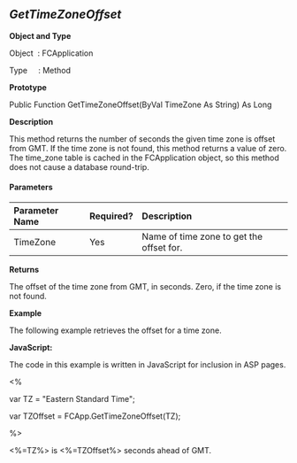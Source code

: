 _GetTimeZoneOffset_
-------------------

**Object and Type**

Object  : FCApplication

Type     : Method

**Prototype**

Public Function GetTimeZoneOffset(ByVal TimeZone As String) As Long

**Description**

This method returns the number of seconds the given time zone is offset from GMT. If the time zone is not found, this method returns a value of zero. The time_zone table is cached in the FCApplication object, so this method does not cause a database round-trip.

#### Parameters

| Parameter Name | Required? | Description |
|:--- |:--- |:--- |
| TimeZone | Yes | Name of time zone to get the offset for. |

**Returns**

The offset of the time zone from GMT, in seconds. Zero, if the time zone is not found.

**Example**

The following example retrieves the offset for a time zone.

**JavaScript:**

The code in this example is written in JavaScript for inclusion in ASP pages.

<%

var TZ = "Eastern Standard Time";

var TZOffset = FCApp.GetTimeZoneOffset(TZ);

%>

<%=TZ%> is <%=TZOffset%> seconds ahead of GMT.